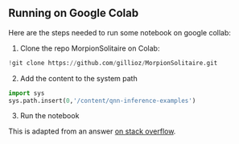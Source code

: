 Running on Google Colab
-----------------------

Here are the steps needed to run some notebook on google collab:

1. Clone the repo MorpionSolitaire on Colab:
``` python
!git clone https://github.com/gillioz/MorpionSolitaire.git
```

2. Add the content to the system path
``` python
import sys
sys.path.insert(0,'/content/qnn-inference-examples')
```

3. Run the notebook


This is adapted from an answer [on stack overflow](https://stackoverflow.com/questions/52681405/how-can-i-import-custom-modules-from-a-github-repository-in-google-colab).
